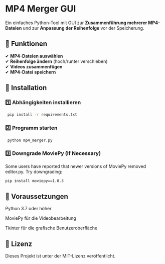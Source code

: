 # MP4 Merger GUI  
Ein einfaches Python-Tool mit GUI zur **Zusammenführung mehrerer MP4-Dateien** und zur **Anpassung der Reihenfolge** vor der Speicherung.

## 🔹 Funktionen  
✔ **MP4-Dateien auswählen**  
✔ **Reihenfolge ändern** (hoch/runter verschieben)  
✔ **Videos zusammenfügen**  
✔ **MP4-Datei speichern**  

## 🔧 Installation  
### 1️⃣ **Abhängigkeiten installieren**
```bash
 pip install -r requirements.txt
 ```
### 2️⃣ Programm starten
```bash
 python mp4_merger.py
```
### 3️⃣ Downgrade MoviePy (If Necessary)
Some users have reported that newer versions of MoviePy removed editor.py. Try downgrading:
```bash
pip install moviepy==1.0.3
```
## 📌 Voraussetzungen
Python 3.7 oder höher

MoviePy für die Videobearbeitung

Tkinter für die grafische Benutzeroberfläche

## 📝 Lizenz
Dieses Projekt ist unter der MIT-Lizenz veröffentlicht.
